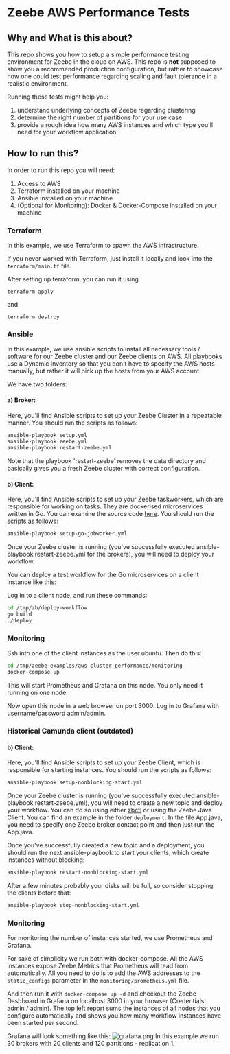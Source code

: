 # Zeebe AWS Performance Tests

## Why and What is this about?
This repo shows you how to setup a simple performance testing environment for Zeebe in the cloud on AWS. This repo is **not** supposed to show you a recommended production configuration, but rather to showcase how one could test performance regarding scaling and fault tolerance in a realistic environment.

Running these tests might help you:
1. understand underlying concepts of Zeebe regarding clustering
1. determine the right number of partitions for your use case
1. provide a rough idea how many AWS instances and which type you'll need for your workflow application

## How to run this?

In order to run this repo you will need:
  1. Access to AWS
  1. Terraform installed on your machine
  1. Ansible installed on your machine
  1. (Optional for Monitoring): Docker & Docker-Compose installed on your machine

### Terraform
In this example, we use Terraform to spawn the AWS infrastructure.

If you never worked with Terraform, just install it locally and look into the `terraform/main.tf` file.

After setting up terraform, you can run it using

`terraform apply`

and

`terraform destroy`

### Ansible
In this example, we use ansible scripts to install all necessary tools / software for our Zeebe cluster and our Zeebe clients on AWS. All playbooks use a Dynamic Inventory so that you don't have to specify the AWS hosts manually, but rather it will pick up the hosts from your AWS account.

We have two folders:
#### a) Broker:
Here, you'll find Ansible scripts to set up your Zeebe Cluster in a repeatable manner.
You should run the scripts as follows:

```sh
ansible-playbook setup.yml
ansible-playbook zeebe.yml
ansible-playbook restart-zeebe.yml
```

Note that the playbook 'restart-zeebe' removes the data directory and basically gives you a fresh Zeebe cluster with correct configuration.

#### b) Client:
Here, you'll find Ansible scripts to set up your Zeebe taskworkers, which are responsible for working on tasks. They are dockerised microservices written in Go. You can examine the source code [here](https://github.com/jwulf/zb).
You should run the scripts as follows:

```sh
ansible-playbook setup-go-jobworker.yml
```

Once your Zeebe cluster is running (you've successfully executed ansible-playbook restart-zeebe.yml for the brokers), you will need to deploy your workflow.

You can deploy a test workflow for the Go microservices on a client instance like this:

Log in to a client node, and run these commands:

```sh
cd /tmp/zb/deploy-workflow
go build
./deploy
```

### Monitoring

Ssh into one of the client instances as the user ubuntu. Then do this:

```sh
cd /tmp/zeebe-examples/aws-cluster-performance/monitoring
docker-compose up
```

This will start Prometheus and Grafana on this node. You only need it running on one node.

Now open this node in a web browser on port 3000. Log in to Grafana with username/password admin/admin.

### Historical Camunda client (outdated)

#### b) Client:
Here, you'll find Ansible scripts to set up your Zeebe Client, which is responsible for starting instances.
You should run the scripts as follows:
```sh
ansible-playbook setup-nonblocking-start.yml
```

Once your Zeebe cluster is running (you've successfully executed ansible-playbook restart-zeebe.yml), you will need to create a new topic and deploy your workflow.
You can do so using either [zbctl](https://github.com/zeebe-io/zbctl) or using the Zeebe Java Client. You can find an example in the folder `deployment`. In the file App.java, you need to specify one Zeebe broker contact point and then just run the App.java.

Once you've successfully created a new topic and a deployment, you should run the next ansible-playbook to start your clients, which create instances without blocking:
```sh
ansible-playbook restart-nonblocking-start.yml
```

After a few minutes probably your disks will be full, so consider stopping the clients before that:
```sh
ansible-playbook stop-nonblocking-start.yml
```

### Monitoring
For monitoring the number of instances started, we use Prometheus and Grafana.

For sake of simplicity we run both with docker-compose. All the AWS instances expose Zeebe Metrics that Prometheus will read from automatically.
All you need to do is to add the AWS addresses to the `static_configs` parameter in the `monitoring/prometheus.yml` file.

And then run it with
`docker-compose up -d`
and checkout the Zeebe Dashboard in Grafana on
localhost:3000 in your browser (Credentials: admin / admin).
The top left report sums the instances of all nodes that you configure automatically and shows you how many workflow instances have been started per second.

Grafana will look something like this:
![grafana.png](grafana.png)
In this example we run 30 brokers with 20 clients and 120 partitions - replication 1.
